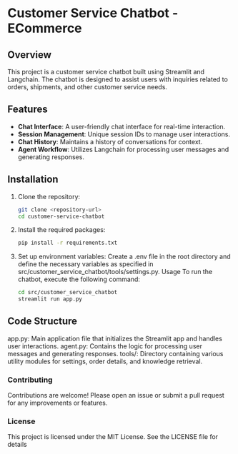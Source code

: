 # Customer Service Chatbot - ECommerce

## Overview
This project is a customer service chatbot built using Streamlit and Langchain. The chatbot is designed to assist users with inquiries related to orders, shipments, and other customer service needs.

## Features
- **Chat Interface**: A user-friendly chat interface for real-time interaction.
- **Session Management**: Unique session IDs to manage user interactions.
- **Chat History**: Maintains a history of conversations for context.
- **Agent Workflow**: Utilizes Langchain for processing user messages and generating responses.

## Installation

1. Clone the repository:
   ```bash
   git clone <repository-url>
   cd customer-service-chatbot
    ```

2. Install the required packages:
    ```bash
    pip install -r requirements.txt
    ```

3. Set up environment variables: Create a .env file in the root directory and define the necessary variables as specified in src/customer_service_chatbot/tools/settings.py.
Usage
To run the chatbot, execute the following command:

    ```bash
    cd src/customer_service_chatbot 
    streamlit run app.py 
    ```

## Code Structure
app.py: Main application file that initializes the Streamlit app and handles user interactions.
agent.py: Contains the logic for processing user messages and generating responses.
tools/: Directory containing various utility modules for settings, order details, and knowledge retrieval.

### Contributing
Contributions are welcome! Please open an issue or submit a pull request for any improvements or features.

### License
This project is licensed under the MIT License. See the LICENSE file for details